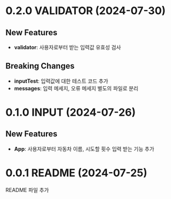 # 0.2.0 VALIDATOR (2024-07-30)

## New Features

-   **validator**: 사용자로부터 받는 입력값 유효성 검사

## Breaking Changes

-   **inputTest**: 입력값에 대한 테스트 코드 추가
-   **messages**: 입력 메세지, 오류 메세지 별도의 파일로 분리

# 0.1.0 INPUT (2024-07-26)

## New Features

-   **App**: 사용자로부터 자동차 이름, 시도할 횟수 입력 받는 기능 추가

# 0.0.1 README (2024-07-25)

README 파일 추가
